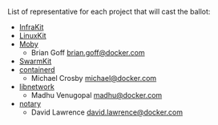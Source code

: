 List of representative for each project that will cast the ballot:

* [InfraKit](https://github.com/docker/infrakit)
* [LinuxKit](https://github.com/linuxkit/linuxkit)
* [Moby](https://github.com/moby/moby)
	- Brian Goff brian.goff@docker.com
* [SwarmKit](https://github.com/docker/swarmkit)
* [containerd](https://github.com/containerd/containerd)
	- Michael Crosby michael@docker.com
* [libnetwork](https://github.com/docker/libnetwork)
	- Madhu Venugopal madhu@docker.com
* [notary](https://github.com/docker/notary)
	- David Lawrence david.lawrence@docker.com
